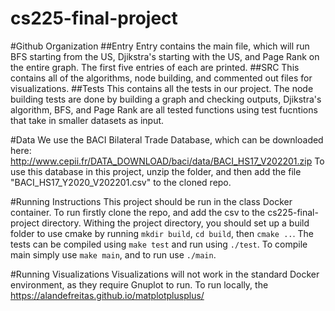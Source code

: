 # cs225-final-project

#Github Organization
##Entry
Entry contains the main file, which will run BFS starting from the US, Djikstra's starting with the US, and Page Rank on the entire graph. The first five entries of each are printed.
##SRC
This contains all of the algorithms, node building, and commented out files for visualizations.
##Tests
This contains all the tests in our project. The node building tests are done by building a graph and checking outputs, Djikstra's algorithm, BFS, and Page Rank are all tested functions using test fucntions that take in smaller datasets as input.

#Data
We use the BACI Bilateral Trade Database, which can be downloaded here: http://www.cepii.fr/DATA_DOWNLOAD/baci/data/BACI_HS17_V202201.zip
To use this database in this project, unzip the folder, and then add the file "BACI_HS17_Y2020_V202201.csv" to the cloned repo.

#Running Instructions
This project should be run in the class Docker container. To run firstly clone the repo, and add the csv to the cs225-final-project directory. Withing the project directory, you should set up a build folder to use cmake by running `mkdir build`, `cd build`, then `cmake ..`. The tests can be compiled using `make test` and run using `./test`. To compile main simply use `make main`, and to run use `./main`.

#Running Visualizations
Visualizations will not work in the standard Docker environment, as they require Gnuplot to run. To run locally, the https://alandefreitas.github.io/matplotplusplus/
